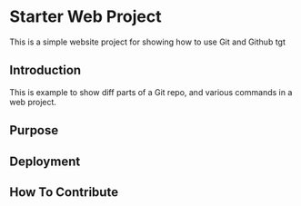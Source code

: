 # Starter Web Project

This is a simple website project for showing how to use Git and Github tgt

## Introduction

This is example to show diff parts of a Git repo, and various commands in a web project.

## Purpose

## Deployment

## How To Contribute